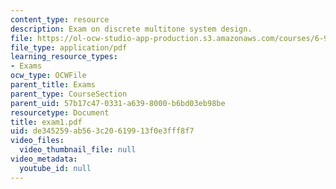 ```yaml
---
content_type: resource
description: Exam on discrete multitone system design.
file: https://ol-ocw-studio-app-production.s3.amazonaws.com/courses/6-973-communication-system-design-spring-2006/de345259ab563c20619913f0e3fff8f7_exam1.pdf
file_type: application/pdf
learning_resource_types:
- Exams
ocw_type: OCWFile
parent_title: Exams
parent_type: CourseSection
parent_uid: 57b17c47-0331-a639-8000-b6bd03eb98be
resourcetype: Document
title: exam1.pdf
uid: de345259-ab56-3c20-6199-13f0e3fff8f7
video_files:
  video_thumbnail_file: null
video_metadata:
  youtube_id: null
---
```

